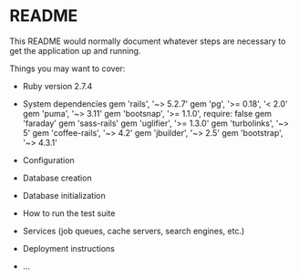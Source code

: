 # README

This README would normally document whatever steps are necessary to get the
application up and running.

Things you may want to cover:

* Ruby version
  2.7.4
* System dependencies
gem 'rails', '~> 5.2.7'
gem 'pg', '>= 0.18', '< 2.0'
gem 'puma', '~> 3.11'
gem 'bootsnap', '>= 1.1.0', require: false
gem 'faraday'
gem 'sass-rails'
gem 'uglifier', '>= 1.3.0'
gem 'turbolinks', '~> 5'
gem 'coffee-rails', '~> 4.2'
gem 'jbuilder', '~> 2.5'
gem 'bootstrap', '~> 4.3.1'

* Configuration

* Database creation

* Database initialization

* How to run the test suite

* Services (job queues, cache servers, search engines, etc.)

* Deployment instructions

* ...
